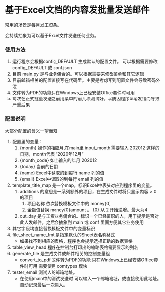 # 基于Excel文档的内容发批量发送邮件
常用的场景是每月发工资条。

会持续抽象为可以基于Excel文件发送任何业务。

### 使用方法

1. 运行程序会根据config_DEFAULT 生成默认的配置文件。
  可以根据需要修改 config_DEFAULT 或 conf.json
2. 目前 main.py 是与业务偶合的。可以根据需要来修改菜单和其它逻辑
3. 目前邮箱相关的配置直接写在代码里。主要是考虑写到配置文件会导致密码外泄
4. 文件转为PDF的功能只在Windows上已经安装Office套件时可用
5. 每次在正式批量发送之前用菜单的前几项测试好，以防因程序bug发错而导致严重后果


### 配置说明

大部分配置的含义一望而知

1. 配置里的变量：
    1. {month} 操作的相应月,在main里 input_month 需要输入 202012 这样的日期，month代表 “2020年12月”
    2. {month_code} 如上输入的年月 202012
    3. {today} 当前的日期
    3. {name} Excel中读取的到每行 name 列的值
    4. {email} Excel中读取的到每行 email 列的值
2. template_title_map 是一个map，标识Excel中表头对应到程序里的变量。
    1. additions 的意思是一系列额外的项目，在生成文件时将只显示内容 > 0 的项目
        1. 项目名称 依次替换模板文件中的 money{0}
        2. 金额值替换 money{0}amount 。 {0} 从 2 开始递增。最大为4
    2. out_day 是与工资业务偶合的。标识一个已经离职的人，用于提示是否对此人发邮件。之后会抽象到 main 或 conf 里面方便其它业务使用
  3. 其它字段均直接替换模板文件中的变量标识
2. file_sheet_name_fmt 是指定默认的Sheet表名称格式
    - 如果找不到相应的表格，程序也会提示选择正确的数据表格
3. table_view_head 程序在控制台打印出的缩略表格需要显示的列名
4. generate_file 是生成文件或邮件相关的控制变量组
    - convert_to_pdf 文件转为PDF的功能  只在Windows上已经安装Office套件时可用 需要使用 comtypes 模块
5. tester_email 测试人的邮箱地址。
    - 在使用main中的测试发送时 可以输入一个邮箱地址，或直接使用此地址。自动记录最后一次输入。

